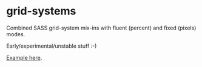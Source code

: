 # grid-systems

Combined SASS grid-system mix-ins with fluent (percent) and fixed (pixels) modes.

Early/experimental/unstable stuff :-)

[Example here](example/style.scss).

